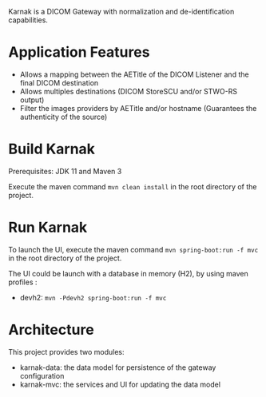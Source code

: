 Karnak is a DICOM Gateway with normalization and de-identification capabilities.

# Application Features

* Allows a mapping between the AETitle of the DICOM Listener and the final DICOM destination  
* Allows multiples destinations (DICOM StoreSCU and/or STWO-RS output)
* Filter the images providers by AETitle and/or hostname (Guarantees the authenticity of the source)


# Build Karnak

Prerequisites: JDK 11 and Maven 3

Execute the maven command `mvn clean install` in the root directory of the project.

# Run Karnak

To launch the UI, execute the maven command `mvn spring-boot:run -f mvc` in the root directory of the project.

The UI could be launch with a database in memory (H2), by using maven profiles :
 - devh2: `mvn -Pdevh2 spring-boot:run -f mvc`

# Architecture

This project provides two modules:
- karnak-data: the data model for persistence of the gateway configuration 
- karnak-mvc: the services and UI for updating the data model



